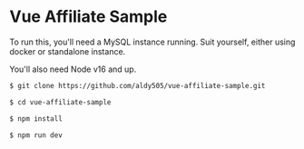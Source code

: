# Vue Affiliate Sample

To run this, you'll need a MySQL instance running. Suit yourself, either using docker or standalone instance.

You'll also need Node v16 and up.

```sh
$ git clone https://github.com/aldy505/vue-affiliate-sample.git

$ cd vue-affiliate-sample

$ npm install

$ npm run dev

```